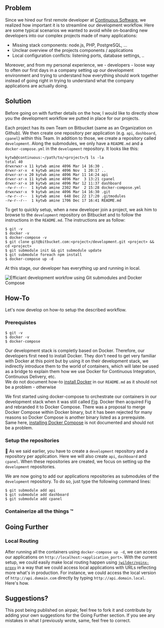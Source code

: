 ## Problem

Since we hired our first remote developer at [Continuous Software](http://continuous.in.th), we realized how important it is to streamline our development workflow. Here are some typical scenarios we wanted to avoid while on-boarding new developers into our complex projects made of many applications:

* Missing stack components: node.js, PHP, PostgreSQL, ...
* Unclear overview of the projects components / applications
* Local configuration conflicts: listening ports, database settings, ..

Moreover, and from my personal experience, we - developers - loose way to often our first days in a company setting up our development environment and trying to understand how everything should work together instead of going right in trying to understand what the company applications are actually doing.

## Solution

Before going on with further details on the how, I would like to directly show you the development workflow we putted in place for our projects.

Each project has its own Team on Bitbucket (same as an Organization on Github). We then create one repository per application (e.g. `api`, `dashboard`, `cpanel`) within this Team. In addition to those, we create a repository called `development`. Along the submodules, we only have a `README.md` and a `docker-compose.yml` in the `development` repository. It looks like this:

```
kytwb@continuous:~/path/to/<project>/$ ls -la
total 40
drwxrwxr-x 11 kytwb amine 4096 Mar 14 16:30 .
drwxr-xr-x  4 kytwb amine 4096 Nov  1 20:17 ..
drwxr-xr-x 20 kytwb amine 4096 Mar 11 14:24 api
drwxr-xr-x 11 kytwb amine 4096 Mar  3 13:21 cpanel
drwxr-xr-x 10 kytwb amine 4096 Mar 12 11:37 dashboard
-rw-r--r--  1 kytwb amine 2302 Mar  2 15:28 docker-compose.yml
drwxrwxr-x  9 kytwb amine 4096 Mar 14 16:30 .git
-rw-r--r--  1 kytwb amine  648 Dec 22 17:20 .gitmodules
-rw-r--r--  1 kytwb amine 1706 Dec 17 16:41 README.md
```

To get to quickly setup, when a new developer join a project, we ask him to browse to the `development` repository on Bitbucket and to follow the instructions in the `README.md`. The instructions are as follow:

```
$ git -v
$ docker -v
$ docker-compose -v
$ git clone git@bitbucket.com:<project>/development.git <project> && cd <project>
$ git submodule init && git submodule update
$ git submodule foreach npm install
$ docker-compose up -d
```

At this stage, our developer has everything up and running in local.

![Efficiant development workfow using Git submodules and Docker Compose](http://i.imgur.com/i65giSK.jpg)

## How-To

Let's now develop on how-to setup the described workflow.

### Prerequistes

```
$ git -v
$ docker -v
$ docker-compose
```

Our development stack is completly based on Docker. Therefore, our developers first need to install Docker. They don't need to get very familiar with Docker at this point but by using it on their development stack, we indirectly introduce them to the world of containers, which will later be used as a bridge to explain them how we use Docker for Continuous Integration, Continuous Delivery, etc.  
We do not document how-to [install Docker](https://docs.docker.com/installation/) in our `README.md` as it should not be a problem - otherwise

We first started using docker-compose to orchestrate our containers in our development stack when it was still called [Fig](http://fig.sh). Docker then acquired Fig and rebranded it to Docker Compose. There was a proposal to merge Docker Compose within Docker binary, but it has been rejected for many reasons so Docker Compose is another binary listed as a  prerequiste.  
Same here, [installing Docker Compose](http://docs.docker.com/compose/install/) is not documented and should not be a problem.

### Setup the repositories

As we said earlier, you have to create a `development` repository and a repository per application. Here we will also create `api`, `dashboard` and `cpanel`. When these repositories are created, we focus on setting up the `development` repositories.


We are now going to add our applications repositories as submodules of the `development` repository. To do so, just type the following command lines:

```
$ git submodule add api
$ git submodule add dashboard
$ git submodule add cpanel
```

### Containerize all the things ™

## Going Further

### Local Routing

After running all the containers using `docker-compose up -d`, we can access our applications on `http://localhost:<application_port>`. With the current setup, we could easily make local routing happen using [`jwilder/nginx-proxy`](https://github.com/jwilder/nginx-proxy) in a way that we could access local applications with URLs reflecting more what's in production. For instance, we could access the local version of `http://api.domain.com` directly by typing `http://api.domain.local`. Here's how.

## Suggestions?

This post being published on airpair, feel free to fork it and contribute by adding your own suggestions for the Going Further section. If you see any mistakes in what I previously wrote, same, feel free to correct.




